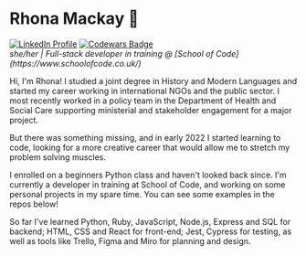 # Rhona Mackay 🌱
<p><a href="https://www.linkedin.com/in/rhonamackay/"><img src="https://img.shields.io/badge/linkedin-%230077B5.svg?style=for-the-badge&logo=linkedin&logoColor=white" alt="LinkedIn Profile"/></a> <a href="https://www.codewars.com/users/cooloriginals"><img src="https://www.codewars.com/users/cooloriginals/badges/small?theme=light" alt="Codewars Badge"/></a> <br>
<em>she/her | Full-stack developer in training @ [School of Code](https://www.schoolofcode.co.uk/)</p></em>

<p>Hi, I'm Rhona! I studied a joint degree in History and Modern Languages and started my career working in international NGOs and the public sector. I most recently worked in a policy team in the Department of Health and Social Care supporting ministerial and stakeholder engagement for a major project. </p>
<p>But there was something missing, and in early 2022 I started learning to code, looking for a more creative career that would allow me to stretch my problem solving muscles. </p>
<p>I enrolled on a beginners Python class and haven't looked back since. I'm currently a developer in training at School of Code, and working on some personal projects in my spare time. You can see some examples in the repos below!</p>

<p>So far I've learned Python, Ruby, JavaScript, Node.js, Express and SQL for backend; HTML, CSS and React for front-end; Jest, Cypress for testing, as well as tools like Trello, Figma and Miro for planning and design.</p>





<!--
**rhonamackay/rhonamackay** is a ✨ _special_ ✨ repository because its `README.md` (this file) appears on your GitHub profile.

Here are some ideas to get you started:

- 🔭 I’m currently working on ...
- 🌱 I’m currently learning ...
- 👯 I’m looking to collaborate on ...
- 🤔 I’m looking for help with ...
- 💬 Ask me about ...
- 📫 How to reach me: ...
- 😄 Pronouns: ...
- ⚡ Fun fact: ...
-->
